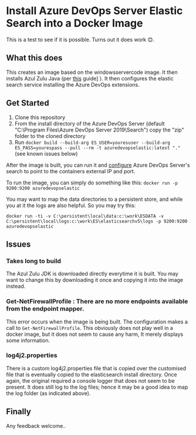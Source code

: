 # Install Azure DevOps Server Elastic Search into a Docker Image

This is a test to see if it is possible. Turns out it does work 😊.

## What this does
This creates an image based on the windowsservercode image. It then installs Azul Zulu Java (per [this](https://github.com/microsoft/Code-Search/blob/master/Java%20Migration/Azure_DevOps_Server_2019.md) guide] ).
It then configures the elastic search service installing the Azure DevOps extensions.


## Get Started
1. Clone this repository
2. From the install directory of the Azure DevOps Server (default "C:\Program Files\Azure DevOps Server 2019\Search\") copy the "zip" folder to the cloned directory
3. Run ```docker build --build-arg ES_USER=youresuser --build-arg ES_PASS=yourespass --pull --rm -t azuredevopselastic:latest "."``` (see known issues below)

After the image is built, you can run it and [configure](https://docs.microsoft.com/en-us/azure/devops/project/search/administration?view=azure-devops-2019#separate-server) Azure DevOps Server's search to point to the containers external IP and port.

To run the image, you can simply do something like this:
```docker run -p 9200:9200 azuredevopselastic```

You may want to map the data directories to a persistent store, and while you at it the logs are also helpful.
So you may try this:

```docker run -ti -v C:\persistent\local\data:c:\work\ESDATA -v C:\persistent\local\logs:c:\work\ES\elasticsearchv5\logs -p 9200:9200 azuredevopselastic``` 

## Issues

### Takes long to build
The Azul Zulu JDK is downloaded directly everytime it is built. You may want to change this by downloading it once and copying it into the image instead.

### Get-NetFirewallProfile : There are no more endpoints available from the endpoint mapper. 

This error occurs when the image is being built. The configuration makes a call to ```Get-NetFirewallProfile```. This obviously does not play well in a docker image, but it does not seem to cause any harm, It merely displays some information.

### log4j2.properties
There is a custom log4j2.properties file that is copied over the customised file that is eventually copied to the elasticsearch install directory. Once again, the original required a console logger that does not seem to be present. It does still log to the log files; hence it may be a good idea to map the log folder (as indicated above).

## Finally
Any feedback welcome..